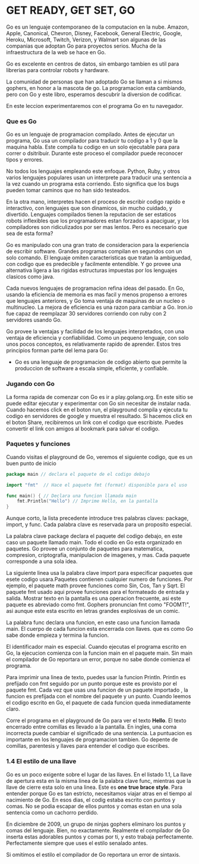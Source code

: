# GET READY, GET SET, GO

Go es un lenguaje contemporaneo de la computacion en la nube. Amazon, Apple, Canonical, Chevron, Disney, Facebook, General Electric, Google, Heroku, Microsoft, Twitch, Verizon, y Walmart son algunas de las companias que adoptan Go para proyectos serios. Mucha de la infraestructura de la web se hace en Go.

Go es excelente en centros de datos, sin embargo tambien es util para librerias para controlar robots y hardware. 

La comunidad de personas que han adoptado Go se llaman a si mismos gophers, en honor a la mascota de go. La programacion esta cambiando, pero con Go y este libro, esperamos descubrir la diversion de codificar.

En este leccion experimentaremos con el programa Go en tu navegador.

### Que es Go 
Go es un lenguaje de programacion compilado. Antes de ejecutar un programa, Go usa un compilador para traducir tu codigo a 1 y 0 que la maquina habla. Este compila tu codigo en un solo ejecutable para para correr o dsitribuir. Durante este proceso el compilador puede reconocer tipos y errores.

No todos los lenguajes empleando este enfoque. Python, Ruby, y otros varios lenguajes populares usan un interprete para traducir una sentencia a la vez cuando un programa esta corriendo. Esto significa que los bugs pueden tomar caminos que no han sido testeados.

En la otra mano, interpretes hacen el proceso de escribir codigo rapido e interactivo, con lenguajes que son dinamicos, sin mucho cuidado, y divertido. Lenguajes compilados tienen la reputacion de ser estaticos robots inflexibles que los programadores estan forzados a apaciguar, y los compiladores son ridiculizados por ser mas lentos.  Pero es necesario que sea de esta forma?

Go es manipulado con una gran trato de consideracion para la experiencia de escribir software. Grandes programas compilan en segundos con un solo comando. El lenguaje omiten caracteristicas que tratan la ambiguedad, con codigo que es predecible y facilmente entendible. Y go provee una alternativa ligera a las rigidas estructuras impuestas por los lenguajes clasicos como java.

Cada nuevos lenguajes de programacion refina ideas del pasado. En Go, usando la eficiencia de memoria es mas facil y menos propenso a errores que lenguajes anteriores,  y Go toma ventaja de maquinas de un nucleo o multinucleo. La mejora de eficiencia es una razon para cambiar a Go. Iron.io  fue capaz de reemplazar 30 servidores corriendo con ruby con 2 servidores usando Go.

Go provee la ventajas y facilidad de los lenguajes interpretados, con una ventaja de eficiencia y confiabilidad. Como un pequeno lenguaje, con solo unos pocos conceptos, es relativamente rapido de aprender. Estos tres principios forman parte del lema para Go:

- Go es una lenguaje de programacion de codigo abierto que permite la produccion de software a escala simple, eficiente, y confiable.

### Jugando con Go
La forma rapida de comenzar con Go es ir a play.golang.org. En este sitio se puede editar ejecutar y experimentar con Go sin necesitar de instalar nada. Cuando hacemos click en el boton run, el playground compila y ejecuta tu codigo en servidores de google y muestra el resultado. Si hacemos click en el boton Share, recibiremos un link con el codigo que escribiste. Puedes convertir el link con amigos al bookmark para salvar el codigo.

### Paquetes y funciones
Cuando visitas  el playground de Go, veremos el siguiente codigo, que es un buen punto de inicio
```go
package main // declara el paquete de el codigo debajo

import "fmt"  // Hace el paquete fmt (format) disponible para el uso

func main() { // Declara una funcion llamada main
    fmt.Println("Hello") // Imprime Hello, en la pantalla
}
```
Aunque corto, la lista precedente introduce tres palabras claves: package, import, y func. Cada palabra clave es reservada para un proposito especial.

La palabra clave package declara el paquete del codigo debajo, en este caso un paquete llamado main. Todo el codio en Go esta organizado en paquetes. Go provee un conjunto de paquetes para matematica, compresion, criptografia, manipulacion de imagenes, y mas. Cada paquete corresponde a una sola idea. 

La siguiente linea usa la palabra clave import para especificar paquetes que esete codigo usara.Paquetes contienen cualquier numero de funciones. Por ejemplo, el paquete math provee funciones como Sin, Cos, Tan y Sqrt. El paquete fmt usado aqui provee funciones para el formateado de entrada y salida. Mostrar texto en  la pantalla es una operacion frecuente, asi este paquete es abreviado como fmt. Gophers pronuncian fmt como "FOOMT!", asi aunque este esta escrito en letras grandes explosivas de un comic.

La palabra func declara una funcion, en este caso una funcion llamada main. El cuerpo de cada funcion esta encerrada con llaves. que es como Go sabe donde empieza y termina la funcion.

El identificador main es especial. Cuando ejecutas el programa escrito en Go, la ejecucion comienza con la funcion main en el paquete main. Sin main el compilador de Go reportara un error, porque no sabe donde comienza el programa.

Para imprimir una linea de texto, puedes usar la funcion Println. Println es prefijado con fmt seguido por un punto porque este es provisto por el paquete fmt. Cada vez que usas una funcion de un paquete importado , la funcion es prefijada con el nombre del paquete y un punto. Cuando leemos el codigo escrito en Go, el paquete de cada funcion queda inmediatamente claro.

Corre el programa en el playground de Go para ver el texto **Hello**. El texto encerrado entre comillas es llevado a la pantalla. En ingles, una coma incorrecta puede cambiar el significado de una sentencia. La puntuacion es importante en los lenguajes de programacion tambien. Go depente de comillas, parentesis y llaves para entender el codigo que escribes.

### 1.4 El estilo de una llave

Go es un poco exigente sobre el lugar de las llaves. En el listado 1.1, La llave de apertura esta en la misma linea de la palabra clave func, mientras que la llave de cierre esta solo en una linea. Este es **one true brace style**. 
Para entender porque  Go es tan estricto, necesitamos viajar atras en el tiempo  al nacimiento de Go. En esos dias, el codig estaba escrito con puntos y comas. No se podia escapar de ellos puntos y comas estan en una sola sentencia como un cachorro perdido.

En diciembre de 2009, un grupo de ninjas gophers eliminaro los puntos y comas del lenguaje. Bien, no exactamente. Realmente el compilador de Go inserta estas adorables puntos y comas por ti, y esto trabaja perfectamente. Perfectamente siempre que uses el estilo senalado antes.

Si omitimos el estilo el compilador de Go reportara un error de sintaxis.










